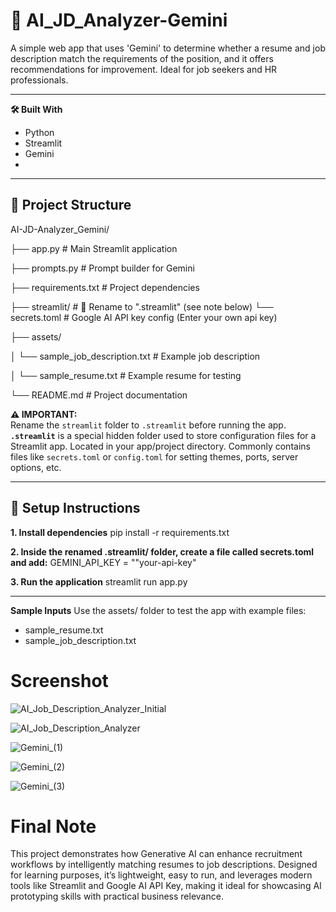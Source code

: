 # 🧠 AI_JD_Analyzer-Gemini
A simple web app that uses 'Gemini' to determine whether a resume and job description match the requirements of the position, and it offers recommendations for improvement. Ideal for job seekers and HR professionals.

---

**🛠️ Built With**
- Python
- Streamlit
- Gemini
- 
---

## 📁 Project Structure
AI-JD-Analyzer_Gemini/

├── app.py # Main Streamlit application

├── prompts.py # Prompt builder for Gemini

├── requirements.txt # Project dependencies

├── streamlit/ # 🔁 Rename to ".streamlit" (see note below)
  └── secrets.toml # Google AI API key config (Enter your own api key)

├── assets/

│ └── sample_job_description.txt # Example job description

│ └── sample_resume.txt # Example resume for testing

└── README.md # Project documentation



**⚠️ IMPORTANT:**  
Rename the `streamlit` folder to `.streamlit` before running the app.  
**`.streamlit`** is a special hidden folder used to store configuration files for a Streamlit app. Located in your app/project directory. Commonly contains files like `secrets.toml` or `config.toml` for setting themes, ports, server options, etc.

---

## 🚀 Setup Instructions
**1. Install dependencies**
     pip install -r requirements.txt

**2. Inside the renamed .streamlit/ folder, create a file called secrets.toml and add:**
    GEMINI_API_KEY = ""your-api-key"
      
**3. Run the application**
     streamlit run app.py

---

**Sample Inputs**
Use the assets/ folder to test the app with example files:
- sample_resume.txt
- sample_job_description.txt


# Screenshot
![AI_Job_Description_Analyzer_Initial](https://github.com/user-attachments/assets/c9865277-7a36-4e85-8bb7-e09bf50465a3)

![AI_Job_Description_Analyzer](https://github.com/user-attachments/assets/b08e9447-d5c8-4773-b463-ef5fa81ed0f6)

![Gemini_(1)](https://github.com/user-attachments/assets/b185c088-281b-441a-8827-6c10770826e1)

![Gemini_(2)](https://github.com/user-attachments/assets/79db49d8-cf3f-426c-a72a-0f176a229100)

![Gemini_(3)](https://github.com/user-attachments/assets/82cc8a7a-fcd0-4f81-a18e-82a76af47c35)


# Final Note
This project demonstrates how Generative AI can enhance recruitment workflows by intelligently matching resumes to job descriptions. Designed for learning purposes, it’s lightweight, easy to run, and leverages modern tools like Streamlit and Google AI API Key, making it ideal for showcasing AI prototyping skills with practical business relevance.

